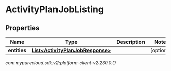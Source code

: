# ActivityPlanJobListing


## Properties

| Name | Type | Description | Notes |
| ------------ | ------------- | ------------- | ------------- |
| **entities** | [**List&lt;ActivityPlanJobResponse&gt;**](ActivityPlanJobResponse) |  |  [optional] |




_com.mypurecloud.sdk.v2:platform-client-v2:230.0.0_
